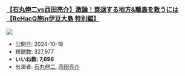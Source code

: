 ### [【石丸伸二vs西田亮介】激論！衰退する地方&離島を救うには【ReHacQ旅in伊豆大島 特別編】](https://www.youtube.com/watch?v=4AiBsr89Kkc)
[![](https://img.youtube.com/vi/4AiBsr89Kkc/sddefault.jpg)](https://www.youtube.com/watch?v=4AiBsr89Kkc)
-   公開日: 2024-10-18
-   視聴数: 327,977
-   **いいね数: 7,696**
-   出演者: [石丸伸二](/rehacq_fan/people/石丸伸二 "wikilink"), [西田亮介](/rehacq_fan/people/西田亮介 "wikilink")
